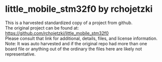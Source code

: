 
# little_mobile_stm32f0 by rchojetzki  
This is a harvested standardized copy of a project from github.  
The original project can be found at:  
https://github.com/rchojetzki/little_mobile_stm32f0  
Please consult that link for additional, details, files, and license information.  
Note: It was auto harvested and if the original repo had more than one board file or anything out of the ordinary the files here are likely not representative.  
    